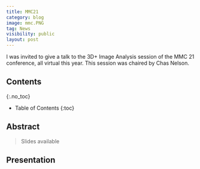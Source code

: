 ```yaml
---
title: MMC21
category: blog
image: mmc.PNG
tag: News
visibility: public
layout: post
---
```


I was invited to give a talk to the 3D+ Image Analysis session of the MMC 21 conference, all virtual this year. This session was chaired by Chas Nelson.

## Contents
{:.no_toc}

* Table of Contents
{:toc}

## Abstract



> Slides available 

## Presentation

